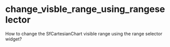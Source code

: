 # change_visble_range_using_rangeselector
How to change the SfCartesianChart visible range using the range selector widget?
